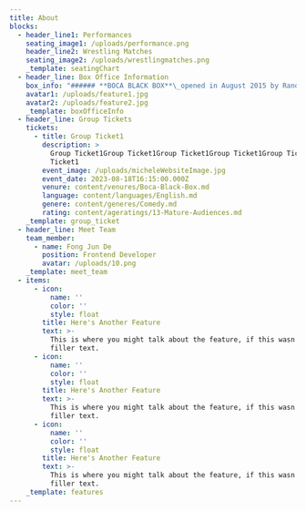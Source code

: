 ```yaml
---
title: About
blocks:
  - header_line1: Performances
    seating_image1: /uploads/performance.png
    header_line2: Wrestling Matches
    seating_image2: /uploads/wrestlingmatches.png
    _template: seatingChart
  - header_line: Box Office Information
    box_info: "###### **BOCA BLACK BOX**\_opened in August 2015 by Randy Singer, Larry Berfond and Scott Levine. Our purpose was to bring entertainment in a comfortable, NY style setting. We are located in Boca Raton, Florida off Glades Road near the turnpike. We are a 275 seat venue that offers a variety of entertainment. We are set up theater style (chairs facing the stage) with 6 VIP tables which accommodate up to 8 guests each.\n\n###### **OUR MENU**\_consists primarily of gourmet snacks and pastries. Our bar serves beer, wine, premium liquor and specialty cocktails. There are plenty of restaurants in the area for dining that are open before or after a show.\n\n###### **OUR BOX OFFICE IS OPEN**, Monday – Friday, at 10am to 5pm or two hours before show time. Tickets can be purchased at the Box Office, online, or walk in and one of our attentive staff members will assist you. Handicap seating can be arranged by simply calling the Box Office. Groups of 10 or more are entitled to a 10% discount, please call our box office personnel\_at 561.483.9036 or email us at\_bocablackbox@gmail.com.\n\n###### &#xA;**RENTALS**\_are available for public events and/or private parties. We offer competitive rates and have a marketing/ box office staff to help with all your marketing and sales needs.&#xA;\n"
    avatar1: /uploads/feature1.jpg
    avatar2: /uploads/feature2.jpg
    _template: boxOfficeInfo
  - header_line: Group Tickets
    tickets:
      - title: Group Ticket1
        description: >
          Group Ticket1Group Ticket1Group Ticket1Group Ticket1Group Ticket1Group
          Ticket1
        event_image: /uploads/micheleWebsiteImage.jpg
        event_date: 2023-08-18T16:15:00.000Z
        venure: content/venures/Boca-Black-Box.md
        language: content/languages/English.md
        genere: content/generes/Comedy.md
        rating: content/ageratings/13-Mature-Audiences.md
    _template: group_ticket
  - header_line: Meet Team
    team_member:
      - name: Fong Jun De
        position: Frontend Developer
        avatar: /uploads/10.png
    _template: meet_team
  - items:
      - icon:
          name: ''
          color: ''
          style: float
        title: Here's Another Feature
        text: >-
          This is where you might talk about the feature, if this wasn't just
          filler text.
      - icon:
          name: ''
          color: ''
          style: float
        title: Here's Another Feature
        text: >-
          This is where you might talk about the feature, if this wasn't just
          filler text.
      - icon:
          name: ''
          color: ''
          style: float
        title: Here's Another Feature
        text: >-
          This is where you might talk about the feature, if this wasn't just
          filler text.
    _template: features
---
```








